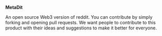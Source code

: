 **MetaDit**

An open source Web3 version of reddit. You can contribute by simply forking and opening pull requests. We want people to contribute to this product with their ideas and suggestions to make it better for everyone.

